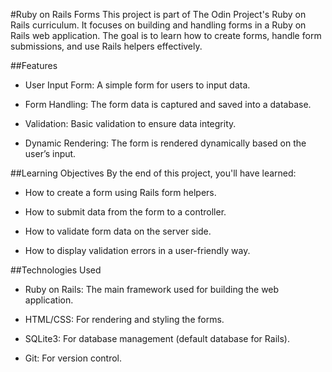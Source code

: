 #Ruby on Rails Forms
This project is part of The Odin Project's Ruby on Rails curriculum. It focuses on building and handling forms in a Ruby on Rails web application. The goal is to learn how to create forms, handle form submissions, and use Rails helpers effectively.

##Features
* User Input Form: A simple form for users to input data.

* Form Handling: The form data is captured and saved into a database.

* Validation: Basic validation to ensure data integrity.

* Dynamic Rendering: The form is rendered dynamically based on the user’s input.

##Learning Objectives
By the end of this project, you'll have learned:

* How to create a form using Rails form helpers.

* How to submit data from the form to a controller.

* How to validate form data on the server side.

* How to display validation errors in a user-friendly way.

##Technologies Used
* Ruby on Rails: The main framework used for building the web application.

* HTML/CSS: For rendering and styling the forms.

* SQLite3: For database management (default database for Rails).

* Git: For version control.